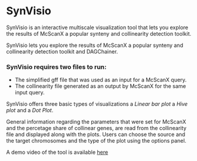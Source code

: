 # SynVisio
SynVisio is an interactive multiscale visualization tool that lets you explore the results of McScanX a popular synteny and collinearity detection toolkit.

SynVisio lets you explore the results of McScanX a popular synteny and collinearity detection toolkit and DAGChainer.

### SynVisio requires two files to run:
- The simplified gff file that was used as an input for a McScanX query.
- The collinearity file generated as an output by McScanX for the same input query.

SynVisio offers three basic types of visualizations a *Linear bar plot* a *Hive plot* and a *Dot Plot*. 

General information regarding the parameters that were set for McScanX and the percetage share of collinear genes, are read from the collinearity file and displayed along with the plots. Users can choose the source and the target chromosomes and the type of the plot using the options panel.

A demo video of the tool is available [here](https://www.youtube.com/watch?v=83ep_AuMWak)
